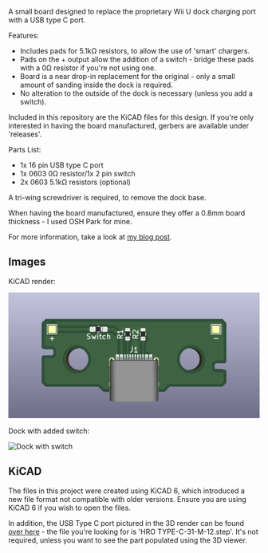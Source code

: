 A small board designed to replace the proprietary Wii U dock charging port with a USB type C port.

Features:
* Includes pads for 5.1k&#937; resistors, to allow the use of 'smart' chargers.
* Pads on the + output allow the addition of a switch - bridge these pads with a 0&#937; resistor if you're not using one.
* Board is a near drop-in replacement for the original - only a small amount of sanding inside the dock is required.
* No alteration to the outside of the dock is necessary (unless you add a switch).

Included in this repository are the KiCAD files for this design. If you're only interested in having the board manufactured, gerbers are available under 'releases'.

Parts List:
* 1x 16 pin USB type C port
* 1x 0603 0&#937; resistor/1x 2 pin switch
* 2x 0603 5.1k&#937; resistors (optional)

A tri-wing screwdriver is required, to remove the dock base.

When having the board manufactured, ensure they offer a 0.8mm board thickness - I used OSH Park for mine.

For more information, take a look at [my blog post](https://qubitsandbytes.co.uk/post/convert-a-wii-u-dock-to-usb-c).

## Images
KiCAD render:

![KiCAD render](render.png?raw=true "KiCAD render of the board")

Dock with added switch:

![Dock with switch](dock-with-switch.png?raw=true "Dock with added switch")

## KiCAD
The files in this project were created using KiCAD 6, which introduced a new file format not compatible with older versions. Ensure you are using KiCAD 6 if you wish to open the files.

In addition, the USB Type C port pictured in the 3D render can be found [over here](https://github.com/ai03-2725/Type-C.pretty) - the file you're looking for is 'HRO TYPE-C-31-M-12.step'. It's not required, unless you want to see the part populated using the 3D viewer.
